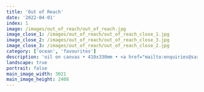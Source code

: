 ```yaml
---
title: 'Out of Reach'
date: '2022-04-01'
index: 1
image: /images/out_of_reach/out_of_reach.jpg
image_close_1: /images/out_of_reach/out_of_reach_close_1.jpg
image_close_2: /images/out_of_reach/out_of_reach_close_3.jpg
image_close_3: /images/out_of_reach/out_of_reach_close_2.jpg
category: ['ocean', 'favourites']
description: 'oil on canvas • 410x330mm • <a href="mailto:enquiries@sarahanneartist.com" target="_blank" rel="noopener noreferrer">enquire</a>'
landscape: true
portrait: false
main_image_width: 3021
main_image_height: 2408
---
```


